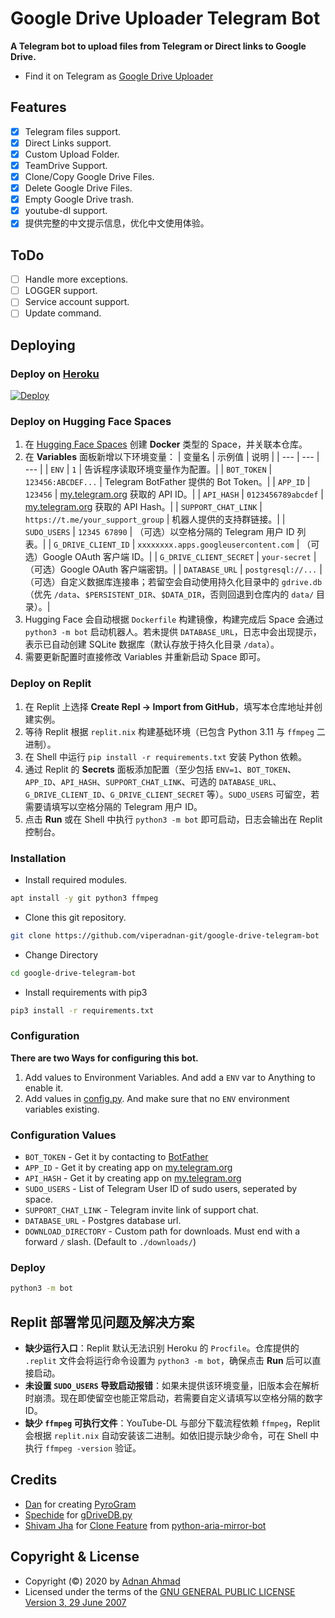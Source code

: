 # Google Drive Uploader Telegram Bot
**A Telegram bot to upload files from Telegram or Direct links to Google Drive.**
- Find it on Telegram as [Google Drive Uploader](https://t.me/uploadgdrivebot)

## Features
- [X] Telegram files support.
- [X] Direct Links support.
- [X] Custom Upload Folder.
- [X] TeamDrive Support.
- [X] Clone/Copy Google Drive Files.
- [X] Delete Google Drive Files.
- [X] Empty Google Drive trash.
- [X] youtube-dl support.
- [X] 提供完整的中文提示信息，优化中文使用体验。

## ToDo 
- [ ] Handle more exceptions.
- [ ] LOGGER support.
- [ ] Service account support.
- [ ] Update command.

## Deploying

### Deploy on [Heroku](https://heroku.com)
[![Deploy](https://www.herokucdn.com/deploy/button.svg)](https://heroku.com/deploy)

### Deploy on Hugging Face Spaces
1. 在 [Hugging Face Spaces](https://huggingface.co/spaces) 创建 **Docker** 类型的 Space，并关联本仓库。
2. 在 **Variables** 面板新增以下环境变量：
   | 变量名 | 示例值 | 说明 |
   | --- | --- | --- |
   | `ENV` | `1` | 告诉程序读取环境变量作为配置。|
   | `BOT_TOKEN` | `123456:ABCDEF...` | Telegram BotFather 提供的 Bot Token。|
   | `APP_ID` | `123456` | [my.telegram.org](https://my.telegram.org/apps) 获取的 API ID。|
   | `API_HASH` | `0123456789abcdef` | [my.telegram.org](https://my.telegram.org/apps) 获取的 API Hash。|
   | `SUPPORT_CHAT_LINK` | `https://t.me/your_support_group` | 机器人提供的支持群链接。|
   | `SUDO_USERS` | `12345 67890` | （可选）以空格分隔的 Telegram 用户 ID 列表。|
   | `G_DRIVE_CLIENT_ID` | `xxxxxxxx.apps.googleusercontent.com` | （可选）Google OAuth 客户端 ID。|
   | `G_DRIVE_CLIENT_SECRET` | `your-secret` | （可选）Google OAuth 客户端密钥。|
   | `DATABASE_URL` | `postgresql://...` | （可选）自定义数据库连接串；若留空会自动使用持久化目录中的 `gdrive.db`（优先 `/data`、`$PERSISTENT_DIR`、`$DATA_DIR`，否则回退到仓库内的 `data/` 目录）。|
3. Hugging Face 会自动根据 `Dockerfile` 构建镜像，构建完成后 Space 会通过 `python3 -m bot` 启动机器人。若未提供 `DATABASE_URL`，日志中会出现提示，表示已自动创建 SQLite 数据库（默认存放于持久化目录 `/data`）。
4. 需要更新配置时直接修改 Variables 并重新启动 Space 即可。

### Deploy on Replit
1. 在 Replit 上选择 **Create Repl → Import from GitHub**，填写本仓库地址并创建实例。
2. 等待 Replit 根据 `replit.nix` 构建基础环境（已包含 Python 3.11 与 `ffmpeg` 二进制）。
3. 在 Shell 中运行 `pip install -r requirements.txt` 安装 Python 依赖。
4. 通过 Replit 的 **Secrets** 面板添加配置（至少包括 `ENV=1`、`BOT_TOKEN`、`APP_ID`、`API_HASH`、`SUPPORT_CHAT_LINK`、可选的 `DATABASE_URL`、`G_DRIVE_CLIENT_ID`、`G_DRIVE_CLIENT_SECRET` 等）。`SUDO_USERS` 可留空，若需要请填写以空格分隔的 Telegram 用户 ID。
5. 点击 **Run** 或在 Shell 中执行 `python3 -m bot` 即可启动，日志会输出在 Replit 控制台。

### Installation
- Install required modules.
```sh
apt install -y git python3 ffmpeg
```
- Clone this git repository.
```sh 
git clone https://github.com/viperadnan-git/google-drive-telegram-bot
```
- Change Directory
```sh 
cd google-drive-telegram-bot
```
- Install requirements with pip3
```sh 
pip3 install -r requirements.txt
```

### Configuration
**There are two Ways for configuring this bot.**
1. Add values to Environment Variables. And add a `ENV` var to Anything to enable it.
2. Add values in [config.py](./bot/config.py). And make sure that no `ENV` environment variables existing.

### Configuration Values
- `BOT_TOKEN` - Get it by contacting to [BotFather](https://t.me/botfather)
- `APP_ID` - Get it by creating app on [my.telegram.org](https://my.telegram.org/apps)
- `API_HASH` - Get it by creating app on [my.telegram.org](https://my.telegram.org/apps)
- `SUDO_USERS` - List of Telegram User ID of sudo users, seperated by space.
- `SUPPORT_CHAT_LINK` - Telegram invite link of support chat.
- `DATABASE_URL` - Postgres database url.
- `DOWNLOAD_DIRECTORY` - Custom path for downloads. Must end with a forward `/` slash. (Default to `./downloads/`)

### Deploy 
```sh
python3 -m bot
```

## Replit 部署常见问题及解决方案
- **缺少运行入口**：Replit 默认无法识别 Heroku 的 `Procfile`。仓库提供的 `.replit` 文件会将运行命令设置为 `python3 -m bot`，确保点击 **Run** 后可以直接启动。
- **未设置 `SUDO_USERS` 导致启动报错**：如果未提供该环境变量，旧版本会在解析时崩溃。现在即使留空也能正常启动，若需要自定义请填写以空格分隔的数字 ID。
- **缺少 `ffmpeg` 可执行文件**：YouTube-DL 与部分下载流程依赖 `ffmpeg`，Replit 会根据 `replit.nix` 自动安装该二进制。如依旧提示缺少命令，可在 Shell 中执行 `ffmpeg -version` 验证。

## Credits
- [Dan](https://github.com/delivrance) for creating [PyroGram](https://pyrogram.org)
- [Spechide](https://github.com/Spechide) for [gDriveDB.py](./bot/helpers/sql_helper/gDriveDB.py)
- [Shivam Jha](https://github.com/lzzy12) for [Clone Feature](./bot/helpers/gdrive_utils/gDrive.py) from [python-aria-mirror-bot](https://github.com/lzzy12/python-aria-mirror-bot)

## Copyright & License
- Copyright (©) 2020 by [Adnan Ahmad](https://github.com/viperadnan-git)
- Licensed under the terms of the [GNU GENERAL PUBLIC LICENSE Version 3, 29 June 2007](./LICENSE)